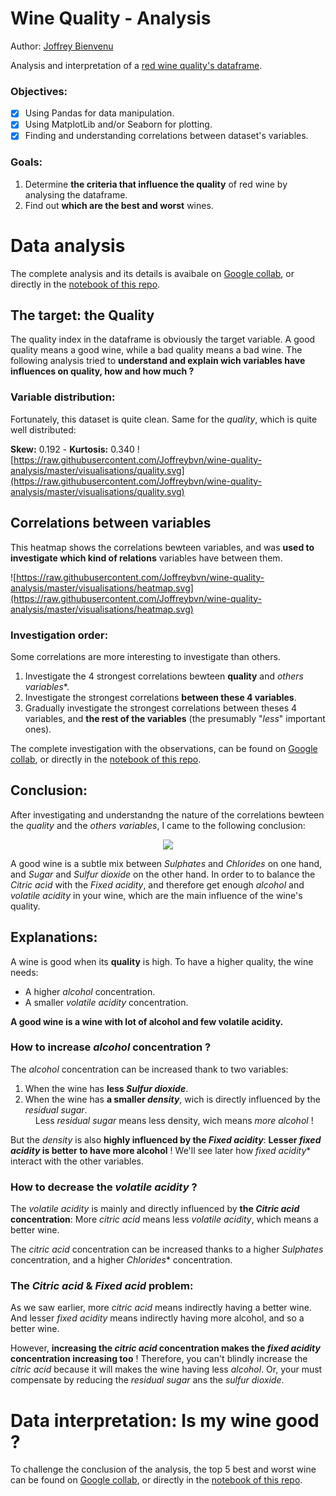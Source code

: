 # Wine Quality -  Analysis
Author: [Joffrey Bienvenu](https://github.com/Joffreybvn)

Analysis and interpretation of a [red wine quality's dataframe](https://www.kaggle.com/uciml/red-wine-quality-cortez-et-al-2009).

### Objectives:
 - [x] Using Pandas for data manipulation.
 - [x] Using MatplotLib and/or Seaborn for plotting.
 - [x] Finding and understanding correlations between dataset's variables.

### Goals:
1. Determine **the criteria that influence the quality** of red wine by analysing the dataframe.
2. Find out **which are the best and worst** wines.

# Data analysis
The complete analysis and its details is avaibale on [Google collab](https://colab.research.google.com/drive/1VdehLoCJraz0GHCz8B6EmgoCrP33TVoc?usp=sharing), or directly in the [notebook of this repo](https://github.com/Joffreybvn/wine-quality-analysis/blob/master/wine_quality_analysis.ipynb).

## The target: the Quality

The quality index in the dataframe is obviously the target variable. A good quality means a good wine, while a bad quality means a bad wine. The following analysis tried to **understand and explain wich variables have influences on quality, how and how much ?**

### Variable distribution:
Fortunately, this dataset is quite clean. Same for the *quality*, which is quite well distributed:

**Skew:** 0.192 - **Kurtosis:** 0.340
![https://raw.githubusercontent.com/Joffreybvn/wine-quality-analysis/master/visualisations/quality.svg](https://raw.githubusercontent.com/Joffreybvn/wine-quality-analysis/master/visualisations/quality.svg)

## Correlations between variables

This heatmap shows the correlations bewteen variables, and was **used to investigate which kind of relations** variables have between them.

![https://raw.githubusercontent.com/Joffreybvn/wine-quality-analysis/master/visualisations/heatmap.svg](https://raw.githubusercontent.com/Joffreybvn/wine-quality-analysis/master/visualisations/heatmap.svg)

### Investigation order:
Some correlations are more interesting to investigate than others.

1. Investigate the 4 strongest correlations bewteen **quality** and *others variables**.
2. Investigate the strongest correlations **between these 4 variables**.
3. Gradually investigate the strongest correlations between theses 4 variables, and **the rest of the variables** (the presumably "*less*" important ones).

The complete investigation with the observations, can be found on [Google collab](https://colab.research.google.com/drive/1VdehLoCJraz0GHCz8B6EmgoCrP33TVoc?usp=sharing), or directly in the [notebook of this repo](https://github.com/Joffreybvn/wine-quality-analysis/blob/master/wine_quality_analysis.ipynb).

## Conclusion:

After investigating and understandng the nature of the correlations bewteen the *quality* and the *others variables*, I came to the following conclusion:

<p align="center">
  <img src="https://raw.githubusercontent.com/Joffreybvn/wine-quality-analysis/master/visualisations/wine.svg">
</p>

A good wine is a subtle mix between *Sulphates* and *Chlorides* on one hand, and *Sugar* and *Sulfur dioxide* on the other hand. In order to to balance the *Citric acid* with the *Fixed acidity*, and therefore get enough *alcohol* and *volatile acidity* in your wine, which are the main influence of the wine's quality.

## Explanations:

A wine is good when its **quality** is high. To have a higher quality, the wine needs:
- A higher *alcohol* concentration.
- A smaller *volatile acidity* concentration.

**A good wine is a wine with lot of alcohol and few volatile acidity.**

### How to increase *alcohol* concentration ?
The *alcohol* concentration can be increased thank to two variables:
1. When the wine has **less *Sulfur dioxide***. 
2. When the wine has **a smaller *density***, wich is directly influenced by the *residual sugar*.<br>
<img src="https://raw.githubusercontent.com/Joffreybvn/challenge-collecting-data/master/docs/arrow.svg" width="12"> Less *residual sugar* means less density, wich means *more alcohol* !

But the *density* is also **highly influenced by the *Fixed acidity***: **Lesser *fixed acidity* is better to have more alcohol** ! We'll see later how *fixed acidity** interact with the other variables.

### How to decrease the *volatile acidity* ?
The *volatile acidity* is mainly and directly influenced by **the *Citric acid* concentration**: More *citric acid* means less *volatile acidity*, which means a better wine.

The *citric acid* concentration can be increased thanks to a higher *Sulphates* concentration, and a higher *Chlorides** concentration. 

### The *Citric acid* & *Fixed acid* problem:
As we saw earlier, more *citric acid* means indirectly having a better wine. And lesser *fixed acidity* means indirectly having more alcohol, and so a better wine.

However, **increasing the *citric acid* concentration makes the *fixed acidity* concentration increasing too** ! Therefore, you can't blindly increase the *citric acid* because it will makes the wine having less *alcohol*. Or, your must compensate by reducing the *residual sugar* ans the *sulfur dioxide*. 

# Data interpretation: Is my wine good ?

To challenge the conclusion of the analysis, the top 5 best and worst wine can be found on [Google collab](https://colab.research.google.com/drive/1VdehLoCJraz0GHCz8B6EmgoCrP33TVoc?usp=sharing), or directly in the [notebook of this repo](https://render.githubusercontent.com/view/ipynb?commit=ca6f01cacde63e40d4c6d6c1d756f972c8bc284b&enc_url=68747470733a2f2f7261772e67697468756275736572636f6e74656e742e636f6d2f4a6f666672657962766e2f77696e652d7175616c6974792d616e616c797369732f636136663031636163646536336534306434633664366331643735366639373263386263323834622f77696e655f7175616c6974795f616e616c797369732e6970796e62&nwo=Joffreybvn%2Fwine-quality-analysis&path=wine_quality_analysis.ipynb&repository_id=297652114&repository_type=Repository#Five-better-wines).

